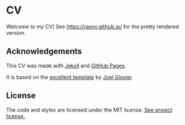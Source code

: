 # CV

Welcome to my CV! See https://rasnv.github.io/ for the pretty rendered version.

## Acknowledgements
This CV was made with [Jekyll](https://jekyllrb.com/) and [GitHub Pages](https://pages.github.com/).

It is based on the [excellent template](https://resume-template.joelglovier.com/) by [Joel Glovier](https://joelglovier.com/).

## License

The code and styles are licensed under the MIT license. [See project license.](./LICENSE)
